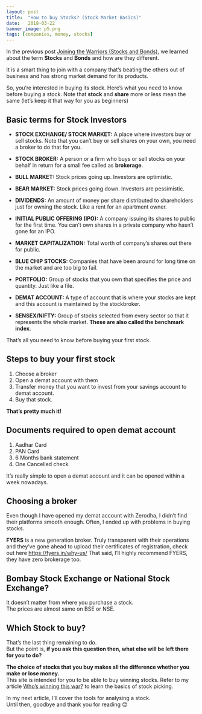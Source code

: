 ```yaml
---
layout: post
title:  "How to buy Stocks? (Stock Market Basics)"
date:   2018-03-22
banner_image: p5.png
tags: [companies, money, stocks]
---
```


In the previous post [Joining the Warriors (Stocks and Bonds)](https://investingknights.com/2018/03/18/joining-the-warriers/), we learned about the term **Stocks** and **Bonds** and how are they different.

It is a smart thing to join with a company that’s beating the others out of business and has strong market demand for its products.

So, you’re interested in buying its stock. Here’s what you need to know before buying a stock. Note that **stock** and **share** more or less mean the same (let’s keep it that way for you as beginners)
<!--more-->
## Basic terms for Stock Investors
- **STOCK EXCHANGE/ STOCK MARKET:** A place where investors buy or sell stocks. Note that you can’t buy or sell shares on your own, you need a broker to do that for you.

- **STOCK BROKER:** A person or a firm who buys or sell stocks on your behalf in return for a small fee called as **brokerage**.

- **BULL MARKET:** Stock prices going up. Investors are optimistic.

- **BEAR MARKET:** Stock prices going down. Investors are pessimistic.

- **DIVIDENDS:** An amount of money per share distributed to shareholders just for owning the stock. Like a rent for an apartment owner.

- **INITIAL PUBLIC OFFERING (IPO):** A company issuing its shares to public for the first time. You can’t own shares in a private company who hasn’t gone for an IPO.

- **MARKET CAPITALIZATION:** Total worth of company’s shares out there for public.

- **BLUE CHIP STOCKS:** Companies that have been around for long time on the market and are too big to fail.

- **PORTFOLIO:** Group of stocks that you own that specifies the price and quantity. Just like a file.

- **DEMAT ACCOUNT:** A type of account that is where your stocks are kept and this account is maintained by the stockbroker.

- **SENSEX/NIFTY:** Group of stocks selected from every sector so that it represents the whole market. **These are also called the benchmark index**.

That’s all you need to know before buying your first stock.

## Steps to buy your first stock
1. Choose a broker
2. Open a demat account with them
3. Transfer money that you want to invest from your savings account to demat account.
4. Buy that stock.

**That’s pretty much it!**

## Documents required to open demat account
1. Aadhar Card
2. PAN Card
3. 6 Months bank statement
4. One Cancelled check

It’s really simple to open a demat account and it can be opened within a week nowadays.

## Choosing a broker
Even though I have opened my demat account with Zerodha, I didn’t find their platforms smooth enough. Often, I ended up with problems in buying stocks. 

**FYERS** is a new generation broker. Truly transparent with their operations and they’ve gone ahead to upload their certificates of registration, check out here https://fyers.in/why-us/
That said, I’ll highly recommend FYERS, they have zero brokerage too.

## Bombay Stock Exchange or National Stock Exchange?
It doesn’t matter from where you purchase a stock.<br/> 
The prices are almost same on BSE or NSE.

## Which Stock to buy?
That’s the last thing remaining to do.<br/>
But the point is, **if you ask this question then, what else will be left there for you to do?**<br/>

**The choice of stocks that you buy makes all the difference whether you make or lose money.**<br/>
This site is intended for you to be able to buy winning stocks. Refer to my article [Who’s winning this war?](https://investingknights.com/2018/03/15/who-is-winning-this-war/) to learn the basics of stock picking.<br/>

In my next article, I’ll cover the tools for analysing a stock.<br/>
Until then, goodbye and thank you for reading 😊
